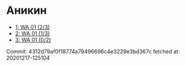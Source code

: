 # Аникин
- [1: WA 01 (2/3)](1.md)
- [2: WA 01 (1/3)](2.md)
- [3: WA 01 (0/2)](3.md)

Commit: 4312d79af0f18774a79496696c4e3229e3bd367c
 fetched at: 20201217-125104
